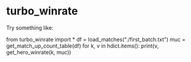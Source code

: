 # turbo_winrate

Try something like:

from turbo_winrate import *
df = load_matches("./first_batch.txt")
muc = get_match_up_count_table(df)
for k, v in hdict.items():
print(v, get_hero_winrate(k, muc))
